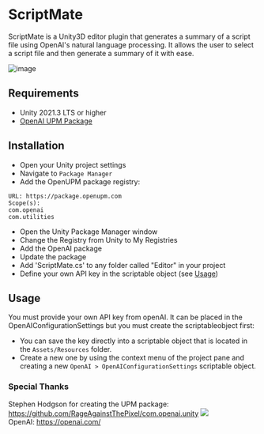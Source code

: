 # ScriptMate
ScriptMate is a Unity3D editor plugin that generates a summary of a script file using OpenAI's natural language processing. It allows the user to select a script file and then generate a summary of it with ease.

![image](https://user-images.githubusercontent.com/38150569/222929912-e6907a5f-b800-4e8d-87a9-2773bc58cba0.png)

## Requirements
- Unity 2021.3 LTS or higher<br>
- <a href="https://openupm.com/packages/com.openai.unity/">OpenAI UPM Package</a>

## Installation
- Open your Unity project settings
- Navigate to `Package Manager`
- Add the OpenUPM package registry:

```Name: OpenUPM
URL: https://package.openupm.com
Scope(s):
com.openai
com.utilities
```

- Open the Unity Package Manager window
- Change the Registry from Unity to My Registries
- Add the OpenAI package
- Update the package
- Add 'ScriptMate.cs' to any folder called "Editor" in your project
- Define your own API key in the scriptable object (see <a href="https://github.com/Kalfadda/ScriptMate/edit/main/README.md#usage">Usage</a>)

## Usage
You must provide your own API key from openAI. It can be placed in the OpenAIConfigurationSettings but you must create the scriptableobject first:<br>
- You can save the key directly into a scriptable object that is located in the `Assets/Resources` folder.
- Create a new one by using the context menu of the project pane and creating a new `OpenAI > OpenAIConfigurationSettings` scriptable object.


### Special Thanks
Stephen Hodgson for creating the UPM package: https://github.com/RageAgainstThePixel/com.openai.unity <a href="https://openupm.com/packages/com.openai.unity/"><img src="https://img.shields.io/npm/v/com.openai.unity?label=openupm&amp;registry_uri=https://package.openupm.com" /></a><br>
OpenAI: https://openai.com/
